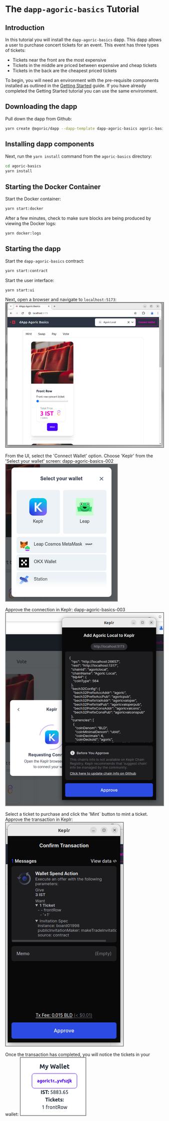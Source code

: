 # The `dapp-agoric-basics` Tutorial

## Introduction
In this tutorial you will install the `dapp-agoric-basics` dapp. This dapp allows a user to purchase concert tickets for an event. This event has three types of tickets:
- Tickets near the front are the most expensive
- Tickets in the middle are priced between expensive and cheap tickets
- Tickets in the back are the cheapest priced tickets

To begin, you will need an environment with the pre-requisite components installed as outlined in the [Getting Started](index.md) guide. If you have already completed the Getting Started tutorial you can use the same environment.

## Downloading the dapp
Pull down the dapp from Github:
```bash
yarn create @agoric/dapp --dapp-template dapp-agoric-basics agoric-basics --dapp-branch 977-mint-tickets-ui
```

## Installing dapp components

Next, run the `yarn install` command from the `agoric-basics` directory:
```bash
cd agoric-basics
yarn install
```

## Starting the Docker Container

Start the Docker container:
```bash
yarn start:docker
```

After a few minutes, check to make sure blocks are being produced by viewing the Docker logs:
```bash
yarn docker:logs
```

## Starting the dapp

Start the `dapp-agoric-basics` contract:
```bash
yarn start:contract
```

Start the user interface:
```bash
yarn start:ui
```

Next, open a browser and navigate to `localhost:5173`:
<img style="border: 2px solid grey"
  alt="Screenshot: The dapp-agoric-basics UI"
  src="./assets/dapp-agoric-basics-001.png" />
  
From the UI, select the 'Connect Wallet' option. Choose 'Keplr' from the 'Select your wallet' screen:
dapp-agoric-basics-002
<img style="border: 2px solid grey"
  alt="Screenshot: Connecting your wallet"
  src="./assets/dapp-agoric-basics-002.png" />

Approve the connection in Keplr:
dapp-agoric-basics-003
<img style="border: 2px solid grey"
  alt="Screenshot: Approve the connection in Keplr"
  src="./assets/dapp-agoric-basics-003.png" />

Select a ticket to purchase and click the 'Mint` button to mint a ticket. Approve the transaction in Keplr:
<img style="border: 2px solid grey"
  alt="Screenshot: Approving the ticket purchase"
  src="./assets/dapp-agoric-basics-004.png" />

Once the transaction has completed, you will notice the tickets in your wallet:
<img style="border: 2px solid grey"
  alt="Screenshot: Tickets in Keplr wallet"
  src="./assets/dapp-agoric-basics-005.png" />


